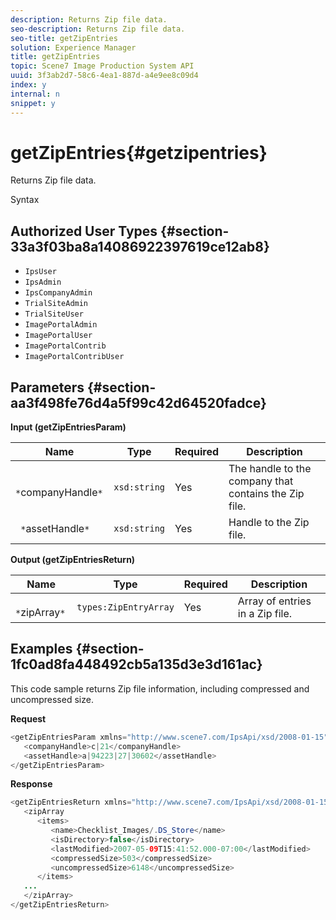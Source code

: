 ```yaml
---
description: Returns Zip file data.
seo-description: Returns Zip file data.
seo-title: getZipEntries
solution: Experience Manager
title: getZipEntries
topic: Scene7 Image Production System API
uuid: 3f3ab2d7-58c6-4ea1-887d-a4e9ee8c09d4
index: y
internal: n
snippet: y
---
```


# getZipEntries{#getzipentries}

Returns Zip file data.

 Syntax 

## Authorized User Types {#section-33a3f03ba8a14086922397619ce12ab8}

* `IpsUser` 
* `IpsAdmin` 
* `IpsCompanyAdmin` 
* `TrialSiteAdmin` 
* `TrialSiteUser` 
* `ImagePortalAdmin` 
* `ImagePortalUser` 
* `ImagePortalContrib` 
* `ImagePortalContribUser`

## Parameters {#section-aa3f498fe76d4a5f99c42d64520fadce}

**Input (getZipEntriesParam)** 

|  Name  | Type  | Required  | Description  |
|---|---|---|---|
|  ` *`companyHandle`*`  | `xsd:string`  | Yes  | The handle to the company that contains the Zip file.  |
|  ` *`assetHandle`*`  | `xsd:string`  | Yes  | Handle to the Zip file.  |

**Output (getZipEntriesReturn)** 

|  Name  | Type  | Required  | Description  |
|---|---|---|---|
|  ` *`zipArray`*`  | `types:ZipEntryArray`  | Yes  | Array of entries in a Zip file.  |

## Examples {#section-1fc0ad8fa448492cb5a135d3e3d161ac}

This code sample returns Zip file information, including compressed and uncompressed size.

**Request** 

```java
<getZipEntriesParam xmlns="http://www.scene7.com/IpsApi/xsd/2008-01-15">
   <companyHandle>c|21</companyHandle>
   <assetHandle>a|94223|27|30602</assetHandle>
</getZipEntriesParam>
```

**Response** 

```java
<getZipEntriesReturn xmlns="http://www.scene7.com/IpsApi/xsd/2008-01-15">
   <zipArray
      <items>
         <name>Checklist_Images/.DS_Store</name>
         <isDirectory>false</isDirectory>
         <lastModified>2007-05-09T15:41:52.000-07:00</lastModified>
         <compressedSize>503</compressedSize>
         <uncompressedSize>6148</uncompressedSize>
      </items>
   ...
   </zipArray>
</getZipEntriesReturn>
```


